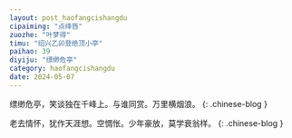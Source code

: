 ```yaml
---
layout: post_haofangcishangdu
cipaiming: "点绛唇"
zuozhe: "叶梦得"
timu: "绍兴乙卯登绝顶小亭"
paihao: 39
diyiju: "缥缈危亭"
category: haofangcishangdu
date: 2024-05-07
---
```


缥缈危亭，笑谈独在千峰上。与谁同赏。万里横烟浪。
{: .chinese-blog }

老去情怀，犹作天涯想。空惆怅。少年豪放，莫学衰翁样。
{: .chinese-blog }
